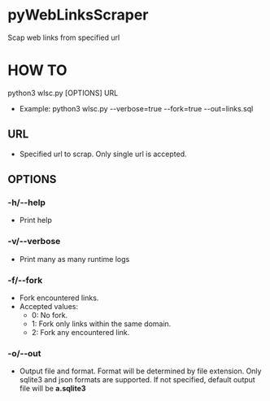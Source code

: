 # pyWebLinksScraper
Scap web links from specified url

# HOW TO
python3 wlsc.py [OPTIONS] URL
 - Example: python3 wlsc.py --verbose=true --fork=true --out=links.sql

## URL
 - Specified url to scrap. Only single url is accepted.

## OPTIONS
### -h/--help
- Print help

### -v/--verbose
- Print many as many runtime logs

### -f/--fork
- Fork encountered links.
- Accepted values:
  - 0: No fork.
  - 1: Fork only links within the same domain.
  - 2: Fork any encountered link.

### -o/--out
- Output file and format. Format will be determined by file extension. Only sqlite3 and json formats are supported. If not specified, default output file will be **a.sqlite3**
